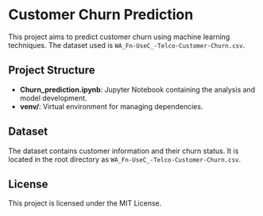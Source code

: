 # Customer Churn Prediction

This project aims to predict customer churn using machine learning techniques. The dataset used is `WA_Fn-UseC_-Telco-Customer-Churn.csv`.

## Project Structure
- **Churn_prediction.ipynb**: Jupyter Notebook containing the analysis and model development.
- **venv/**: Virtual environment for managing dependencies.

## Dataset
The dataset contains customer information and their churn status. It is located in the root directory as `WA_Fn-UseC_-Telco-Customer-Churn.csv`.

## License
This project is licensed under the MIT License.
